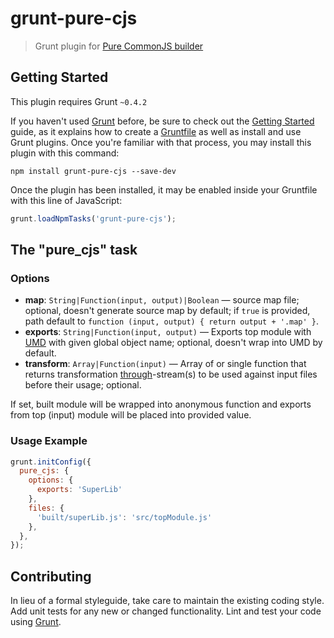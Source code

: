 # grunt-pure-cjs

> Grunt plugin for [Pure CommonJS builder](https://github.com/RReverser/pure-cjs)

## Getting Started
This plugin requires Grunt `~0.4.2`

If you haven't used [Grunt](http://gruntjs.com/) before, be sure to check out the [Getting Started](http://gruntjs.com/getting-started) guide, as it explains how to create a [Gruntfile](http://gruntjs.com/sample-gruntfile) as well as install and use Grunt plugins. Once you're familiar with that process, you may install this plugin with this command:

```shell
npm install grunt-pure-cjs --save-dev
```

Once the plugin has been installed, it may be enabled inside your Gruntfile with this line of JavaScript:

```js
grunt.loadNpmTasks('grunt-pure-cjs');
```

## The "pure_cjs" task

### Options

* **map**: `String|Function(input, output)|Boolean` &mdash; source map file; optional, doesn't generate source map by default; if `true` is provided, path default to `function (input, output) { return output + '.map' }`.
* **exports**: `String|Function(input, output)` &mdash; Exports top module with [UMD](https://github.com/umdjs/umd) with given global object name; optional, doesn't wrap into UMD by default.
* **transform**: `Array|Function(input)` &mdash; Array of or single function that returns transformation [through](https://github.com/dominictarr/through)-stream(s) to be used against input files before their usage; optional.

If set, built module will be wrapped into anonymous function and exports from top (input) module will be placed into provided value.

### Usage Example

```js
grunt.initConfig({
  pure_cjs: {
    options: {
      exports: 'SuperLib'
    },
    files: {
      'built/superLib.js': 'src/topModule.js'
    },
  },
});
```

## Contributing
In lieu of a formal styleguide, take care to maintain the existing coding style. Add unit tests for any new or changed functionality. Lint and test your code using [Grunt](http://gruntjs.com/).